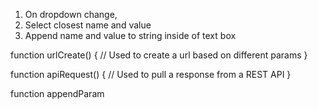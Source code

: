 1. On dropdown change,
2. Select closest name and value
3. Append name and value to string inside of text box

function urlCreate() {
    // Used to create a url based on different params
}

function apiRequest() {
    // Used to pull a response from a REST API
}



function appendParam